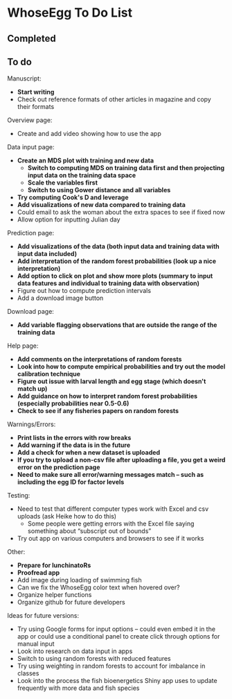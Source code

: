 
# WhoseEgg To Do List

## Completed

## To do

Manuscript:
  
- **Start writing**
- Check out reference formats of other articles in magazine and copy their formats

Overview page:

- Create and add video showing how to use the app

Data input page:

- **Create an MDS plot with training and new data**
  - **Switch to computing MDS on training data first and then projecting input data on the training data space**
  - **Scale the variables first**
  - **Switch to using Gower distance and all variables**
- **Try computing Cook's D and leverage**
- **Add visualizations of new data compared to training data**
- Could email to ask the woman about the extra spaces to see if fixed now
- Allow option for inputting Julian day

Prediction page:

- **Add visualizations of the data (both input data and training data with input data included)**
- **Add interpretation of the random forest probabilities (look up a nice interpretation)**
- **Add option to click on plot and show more plots (summary to input data features and individual to training data with observation)**
- Figure out how to compute prediction intervals
- Add a download image button

Download page:

- **Add variable flagging observations that are outside the range of the training data**

Help page:

- **Add comments on the interpretations of random forests**
- **Look into how to compute empirical probabilities and try out the model calibration technique**
- **Figure out issue with larval length and egg stage (which doesn't match up)**
- **Add guidance on how to interpret random forest probabilities (especially probabilities near 0.5-0.6)**
- **Check to see if any fisheries papers on random forests**

Warnings/Errors:

- **Print lists in the errors with row breaks**
- **Add warning if the data is in the future**
- **Add a check for when a new dataset is uploaded**
- **If you try to upload a non-csv file after uploading a file, you get a weird error on the prediction page**
- **Need to make sure all error/warning messages match – such as including the egg ID for factor levels**

Testing:
  
- Need to test that different computer types work with Excel and csv uploads (ask Heike how to do this)
    - Some people were getting errors with the Excel file saying something about “subscript out of bounds”
- Try out app on various computers and browsers to see if it works

Other:
  
- **Prepare for lunchinatoRs**
- **Proofread app**
- Add image during loading of swimming fish
- Can we fix the WhoseEgg color text when hovered over?
- Organize helper functions
- Organize github for future developers

Ideas for future versions: 

- Try using Google forms for input options – could even embed it in the app or could use a conditional panel to create click through options for manual input
- Look into research on data input in apps
- Switch to using random forests with reduced features
- Try using weighting in random forests to account for imbalance in classes
- Look into the process the fish bioenergetics Shiny app uses to update frequently with more data and fish species